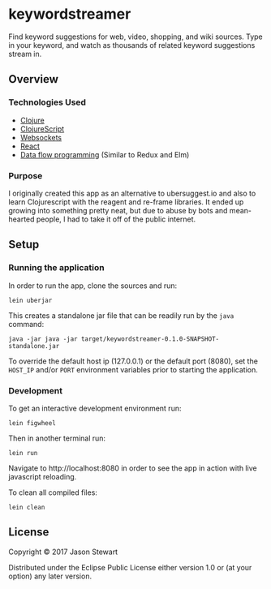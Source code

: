 # keywordstreamer

Find keyword suggestions for web, video, shopping, and wiki sources. Type in your keyword, and watch as thousands of related keyword suggestions stream in.

## Overview

### Technologies Used

* [Clojure](https://clojure.org/)
* [ClojureScript](https://clojurescript.org/)
* [Websockets](https://github.com/ptaoussanis/sente)
* [React](https://reagent-project.github.io/)
* [Data flow programming](https://github.com/Day8/re-frame) (Similar to Redux and Elm)

### Purpose

I originally created this app as an alternative to ubersuggest.io and also to learn Clojurescript with the reagent and re-frame libraries. It ended up growing into something 
pretty neat, but due to abuse by bots and mean-hearted people, I had to take it off of the public internet.

## Setup

### Running the application

In order to run the app, clone the sources and run:

    lein uberjar

This creates a standalone jar file that can be readily run by the `java` command:

    java -jar java -jar target/keywordstreamer-0.1.0-SNAPSHOT-standalone.jar
    
To override the default host ip (127.0.0.1) or the default port (8080), set the `HOST_IP` and/or `PORT` environment variables prior to starting the application.

### Development

To get an interactive development environment run:

    lein figwheel

Then in another terminal run:

    lein run
    
Navigate to http://localhost:8080 in order to see the app in action with live javascript reloading.

To clean all compiled files:

    lein clean

## License

Copyright © 2017 Jason Stewart

Distributed under the Eclipse Public License either version 1.0 or (at your option) any later version.
